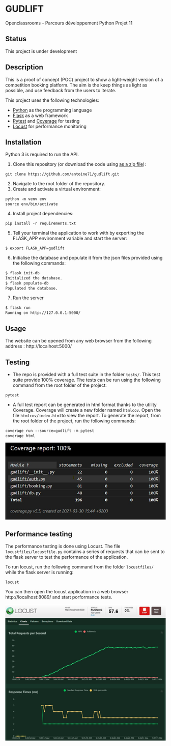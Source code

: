 # GUDLIFT

Openclassrooms - Parcours développement Python Projet 11

## Status

This project is under development

## Description

This is a proof of concept (POC) project to show a light-weight version of a competition booking platform. The aim is the keep things as light as possible, and use feedback from the users to iterate.

This project uses the following technologies:

* [Python](https://www.python.org) as the programming language
* [Flask](https://palletsprojects.com/p/flask/) as a web framework
* [Pytest](https://pytest.org) and [Coverage](https://pypi.org/project/coverage/) for testing
* [Locust](https://locust.io) for performance monitoring

## Installation

Python 3 is required to run the API.

1. Clone this repository (or download the code using [as a zip file](https://github.com/antoine71/gudlift./archive/main.zip)):

```shell
git clone https://github.com/antoine71/gudlift.git
```

2. Navigate to the root folder of the repository.
3. Create and activate a virtual environment:

```shell
python -m venv env
source env/bin/activate
```

4. Install project dependencies:

```shell
pip install -r requirements.txt
```

5. Tell your terminal the application to work with by exporting the FLASK_APP environment variable and start the server:

```shell
$ export FLASK_APP=gudlift
```

6. Initialise the database and populate it from the json files provided using the following commands:

```shell
$ flask init-db
Initialized the database.
$ flask populate-db
Populated the database.
```

7. Run the server

```shell
$ flask run
Running on http://127.0.0.1:5000/
```

## Usage

The website can be opened from any web browser from the following address : http://localhost:5000/

## Testing

* The repo is provided with a full test suite in the folder `tests/`. This test suite provide 100% coverage. The tests can be run using the following command from the root folder of the project:

```shell
pytest
```

* A full test report can be generated in html format thanks to the utility Coverage. Coverage will create a new folder named `htmlcov`. Open the file `htmlcov/index.html`to view the report. To generate the report, from the root folder of the project, run the following commands:

```shell
coverage run --source=gudlift -m pytest
coverage html
```

![Coverage report](coverage.jpg)

## Performance testing

The performance testing is done using Locust. The file `locustfiles/locustfile.py` contains a series of requests that can be sent to the flask server to test the performance of the application.

To run locust, run the following command from the folder `locustfiles/` while the flask server is running:

```shell
locust
```

You can then open the locust application in a web browser http://localhost:8089/ and start porformance tests.

![Coverage report](locust.jpg)

